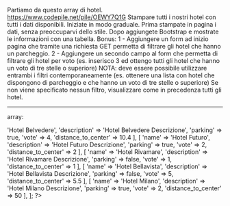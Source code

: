 Partiamo da questo array di hotel. https://www.codepile.net/pile/OEWY7Q1G
Stampare tutti i nostri hotel con tutti i dati disponibili.
Iniziate in modo graduale.
Prima stampate in pagina i dati, senza preoccuparvi dello stile.
Dopo aggiungete Bootstrap e mostrate le informazioni con una tabella.
Bonus:
1 - Aggiungere un form ad inizio pagina che tramite una richiesta GET permetta di filtrare gli hotel che hanno un parcheggio.
2 - Aggiungere un secondo campo al form che permetta di filtrare gli hotel per voto (es. inserisco 3 ed ottengo tutti gli hotel che hanno un voto di tre stelle o superiore)
NOTA: deve essere possibile utilizzare entrambi i filtri contemporaneamente (es. ottenere una lista con hotel che dispongono di parcheggio e che hanno un voto di tre stelle o superiore)
Se non viene specificato nessun filtro, visualizzare come in precedenza tutti gli hotel.

-----------------------------------

array:

<?php

    $hotels = [

        [
            'name' => 'Hotel Belvedere',
            'description' => 'Hotel Belvedere Descrizione',
            'parking' => true,
            'vote' => 4,
            'distance_to_center' => 10.4
        ],
        [
            'name' => 'Hotel Futuro',
            'description' => 'Hotel Futuro Descrizione',
            'parking' => true,
            'vote' => 2,
            'distance_to_center' => 2
        ],
        [
            'name' => 'Hotel Rivamare',
            'description' => 'Hotel Rivamare Descrizione',
            'parking' => false,
            'vote' => 1,
            'distance_to_center' => 1
        ],
        [
            'name' => 'Hotel Bellavista',
            'description' => 'Hotel Bellavista Descrizione',
            'parking' => false,
            'vote' => 5,
            'distance_to_center' => 5.5
        ],
        [
            'name' => 'Hotel Milano',
            'description' => 'Hotel Milano Descrizione',
            'parking' => true,
            'vote' => 2,
            'distance_to_center' => 50
        ],

    ];

?>
